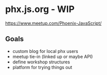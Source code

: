 # phx.js.org - WIP

https://www.meetup.com/Phoenix-JavaScript/

## Goals
- custom blog for local phx users
- meetup tie-in (linked up or maybe API)
- define workshop structures
- platform for trying things out
